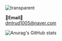 ![transparent](https://capsule-render.vercel.app/api?type=waving&fontColor=703ee5&text=Jongjin's%20GitHub%20&height=250&fontSize=60&desc=FrontEnd%20developer!&descAlignY=75&descAlign=60)

<p align="center">

<Strong>📧Email📧</Strong><br>dmlrud1005@naver.com<br>

</p>

![Anurag's GitHub stats](https://github-readme-stats.vercel.app/api?username=whdwls248&show_icons=true&theme=radical)
